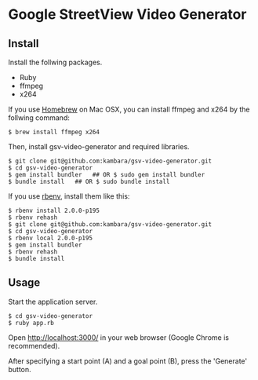 # Google StreetView Video Generator

## Install

Install the follwing packages.

- Ruby
- ffmpeg
- x264

If you use [Homebrew](http://mxcl.github.io/homebrew/) on Mac OSX, you can install ffmpeg and x264 by the follwing command:

    $ brew install ffmpeg x264

Then, install gsv-video-generator and required libraries.

    $ git clone git@github.com:kambara/gsv-video-generator.git
    $ cd gsv-video-generator
    $ gem install bundler   ## OR $ sudo gem install bundler
    $ bundle install   ## OR $ sudo bundle install

If you use [rbenv](https://github.com/sstephenson/rbenv), install them like this:

    $ rbenv install 2.0.0-p195
    $ rbenv rehash
    $ git clone git@github.com:kambara/gsv-video-generator.git
    $ cd gsv-video-generator
    $ rbenv local 2.0.0-p195
    $ gem install bundler
    $ rbenv rehash
    $ bundle install

## Usage

Start the application server.

    $ cd gsv-video-generator
    $ ruby app.rb

Open [http://localhost:3000/](http://localhost:3000/) in your web browser (Google Chrome is recommended).

After specifying a start point (A) and a goal point (B), press the 'Generate' button.